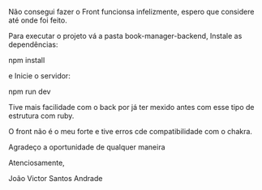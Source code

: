 Não consegui fazer o Front funcionsa infelizmente, espero que considere até onde foi feito.

Para executar o projeto vá a pasta
book-manager-backend, Instale as dependências:

npm install

e Inicie o servidor:

npm run dev

Tive mais facilidade com o back por já ter mexido antes com esse tipo de estrutura com ruby.

O front não é o meu forte e tive erros cde compatibilidade com o chakra. 

Agradeço a oportunidade de qualquer maneira

Atenciosamente,

João Victor Santos Andrade